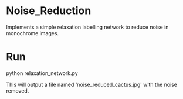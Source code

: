 # Noise_Reduction
Implements a simple relaxation labelling network to reduce noise in monochrome images.

# Run
python relaxation_network.py

This will output a file named 'noise_reduced_cactus.jpg' with the noise removed.
